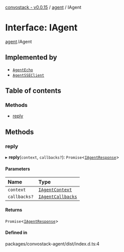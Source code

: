 [convostack - v0.0.15](../README.md) / [agent](../modules/agent.md) / IAgent

# Interface: IAgent

[agent](../modules/agent.md).IAgent

## Implemented by

- [`AgentEcho`](../classes/agent_echo.AgentEcho.md)
- [`AgentSSEClient`](../classes/agent_sse.AgentSSEClient.md)

## Table of contents

### Methods

- [reply](agent.IAgent.md#reply)

## Methods

### reply

▸ **reply**(`context`, `callbacks?`): `Promise`<[`IAgentResponse`](agent.IAgentResponse.md)\>

#### Parameters

| Name | Type |
| :------ | :------ |
| `context` | [`IAgentContext`](agent.IAgentContext.md) |
| `callbacks?` | [`IAgentCallbacks`](agent.IAgentCallbacks.md) |

#### Returns

`Promise`<[`IAgentResponse`](agent.IAgentResponse.md)\>

#### Defined in

packages/convostack-agent/dist/index.d.ts:4

